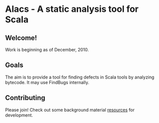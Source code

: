 # Alacs - A static analysis tool for Scala #
## Welcome! ##
Work is beginning as of December, 2010.

## Goals ##
The aim is to provide a tool for finding defects in Scala tools by analyzing bytecode. It may use FindBugs internally.

## Contributing ##
Please join! Check out some background material [resources](https://github.com/alacscala/alacs/blob/master/dev/resources.md) for development.
